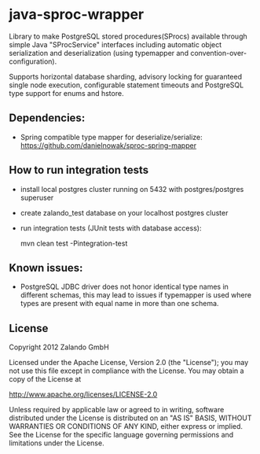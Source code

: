 java-sproc-wrapper
==========================

Library to make PostgreSQL stored procedures(SProcs) available through simple Java "SProcService" interfaces including automatic object serialization and deserialization (using typemapper and convention-over-configuration).

Supports horizontal database sharding, advisory locking for guaranteed single node execution, configurable statement timeouts and PostgreSQL type support for enums and hstore.

Dependencies:
-------------

 * Spring compatible type mapper for deserialize/serialize: https://github.com/danielnowak/sproc-spring-mapper

How to run integration tests
----------------------------

* install local postgres cluster running on 5432 with postgres/postgres superuser
* create zalando_test database on your localhost postgres cluster
* run integration tests (JUnit tests with database access):

    mvn clean test -Pintegration-test
	
Known issues:
-------------

* PostgreSQL JDBC driver does not honor identical type names in different schemas, this may lead to issues if typemapper is used where types are present with equal name in more than one schema.

License
-------

Copyright 2012 Zalando GmbH

Licensed under the Apache License, Version 2.0 (the "License");
you may not use this file except in compliance with the License.
You may obtain a copy of the License at

   http://www.apache.org/licenses/LICENSE-2.0

Unless required by applicable law or agreed to in writing, software
distributed under the License is distributed on an "AS IS" BASIS,
WITHOUT WARRANTIES OR CONDITIONS OF ANY KIND, either express or implied.
See the License for the specific language governing permissions and
limitations under the License.
